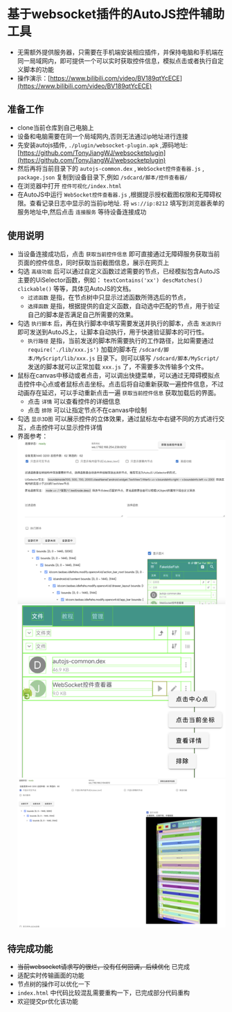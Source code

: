 # 基于websocket插件的AutoJS控件辅助工具

- 无需额外提供服务器，只需要在手机端安装相应插件，并保持电脑和手机端在同一局域网内，即可提供一个可以实时获取控件信息，模拟点击或者执行自定义脚本的功能
- 操作演示：[https://www.bilibili.com/video/BV189qtYcECE](https://www.bilibili.com/video/BV189qtYcECE)

## 准备工作

- clone当前仓库到自己电脑上
- 设备和电脑需要在同一个局域网内,否则无法通过ip地址进行连接
- 先安装autojs插件, `./plugin/websocket-plugin.apk` ,源码地址:[https://github.com/TonyJiangWJ/websocketplugin](https://github.com/TonyJiangWJ/websocketplugin)
- 然后再将当前目录下的 `autojs-common.dex` , `WebSocket控件查看器.js` , `package.json` 复制到设备目录下,例如 `/sdcard/脚本/控件查看器/`
- 在浏览器中打开 `控件可视化/index.html`
- 在AutoJS中运行 `WebSocket控件查看器.js` ,根据提示授权截图权限和无障碍权限。查看记录日志中显示的当前ip地址. 将 `ws://ip:8212` 填写到浏览器表单的服务地址中,然后点击 `连接服务` 等待设备连接成功

## 使用说明

- 当设备连接成功后，点击 `获取当前控件信息` 即可直接通过无障碍服务获取当前页面的控件信息，同时获取当前截图信息，展示在网页上
- 勾选 `高级功能` 后可以通过自定义函数过滤需要的节点，已经模拟包含AutoJS主要的UiSelector函数，例如： `textContains('xx') descMatches() clickable()` 等等，具体见AutoJS的文档。
  - `过滤函数` 是指，在节点树中只显示过滤函数所筛选后的节点，
  - `选择函数` 是指，根据提供的自定义函数，自动选中匹配的节点，用于验证自己的脚本是否满足自己所需要的效果。
- 勾选 `执行脚本` 后，再在执行脚本中填写需要发送并执行的脚本，点击 `发送执行` 即可发送到AutoJS上，让脚本自动执行，用于快速验证脚本的可行性。
  - `执行路径` 是指，当前发送的脚本所需要执行的工作路径，比如需要通过 `require('./lib/xxx.js')` 加载的脚本在 `/sdcard/脚本/MyScript/lib/xxx.js` 目录下。则可以填写 `/sdcard/脚本/MyScript/` 发送的脚本就可以正常加载 `xxx.js` 了，不需要多次传输多个文件。
- 鼠标在canvas中移动或者点击，可以调出快捷菜单，可以通过无障碍模拟点击控件中心点或者鼠标点击坐标。点击后将自动重新获取一遍控件信息，不过动画存在延迟，可以手动重新点击一遍 `获取当前控件信息` 获取加载后的界面。
  - 点击 `详情` 可以查看控件的详细信息
  - 点击 `排除` 可以让指定节点不在canvas中绘制
- 勾选 `显示3D图` 可以展示控件的立体效果，通过鼠标左中右键不同的方式进行交互，点击控件可以显示控件详情
- 界面参考：
  ![界面参考](./resources/demo.png)
  ![界面参考2](./resources/demo2.png)
  ![界面参考3](./resources/demo3.png)

## 待完成功能

- ~~当前websocket请求写的很烂，没有任何回调，后续优化~~ 已完成
- 适配实时传输画面的功能
- 节点树的操作可以优化一下
- `index.html` 中代码比较混乱需要重构一下，已完成部分代码重构
- 欢迎提交pr优化该功能
